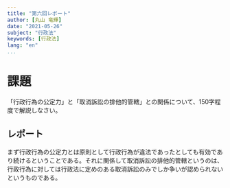```yaml
---
title: "第六回レポート"
author: [丸山 竜輝]
date: "2021-05-26"
subject: "行政法"
keywords: [行政法]
lang: "en"
...
```


# 課題

「行政行為の公定力」と「取消訴訟の排他的管轄」との関係について、150字程度で解説しなさい。

## レポート

まず行政行為の公定力とは原則として行政行為が違法であったとしても有効であり続けるということである。それに関係して取消訴訟の排他的管轄というのは、行政行為に対しては行政法に定めのある取消訴訟のみでしか争いが認められないというものである。